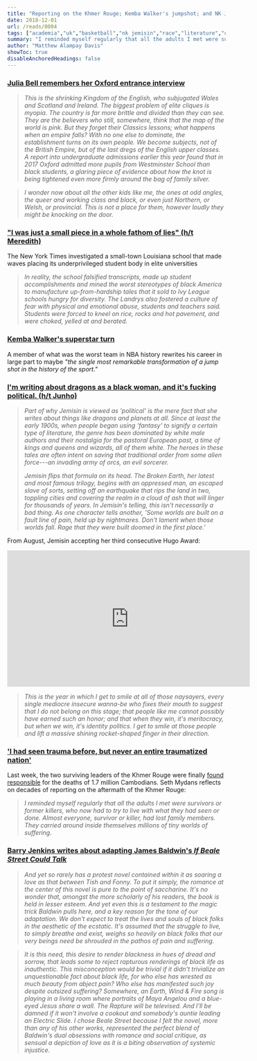 ```yaml
---
title: "Reporting on the Khmer Rouge; Kemba Walker's jumpshot; and NK Jemisin's worldbuilding"
date: 2018-12-01
url: /reads/0004
tags: ["academia","uk","basketball","nk jemisin","race","literature","cambodia","history","barry jenkins","james baldwin","movies"]
summary: "I reminded myself regularly that all the adults I met were survivors or former killers, who now had to try to live with what they had seen or done. Almost everyone, survivor or killer, had lost family members. They carried around inside themselves millions of tiny worlds of suffering."
author: "Matthew Alampay Davis"
showToc: true
disableAnchoredHeadings: false
---
```


### [Julia Bell remembers her Oxford entrance interview](https://www.the-tls.co.uk/articles/public/back-of-the-class/)

> *This is the shrinking Kingdom of the English, who subjugated Wales
> and Scotland and Ireland. The biggest problem of elite cliques is
> myopia. The country is far more brittle and divided than they can see.
> They are the believers who still, somewhere, think that the map of the
> world is pink. But they forget their Classics lessons; what happens
> when an empire falls? With no one else to dominate, the establishment
> turns on its own people. We become subjects, not of the British
> Empire, but of the last dregs of the English upper classes. A report
> into undergraduate admissions earlier this year found that in 2017
> Oxford admitted more pupils from Westminster School than black
> students, a glaring piece of evidence about how the knot is being
> tightened even more firmly around the bag of family silver.*

> *I wonder now about all the other kids like me, the ones at odd
> angles, the queer and working class and black, or even just Northern,
> or Welsh, or provincial. This is not a place for them, however loudly
> they might be knocking on the door.*

### ["I was just a small piece in a whole fathom of lies" (h/t Meredith)](https://www.nytimes.com/2018/11/30/us/tm-landry-college-prep-black-students.html?action=click&module=Top%20Stories&pgtype=Homepage)

The New York Times investigated a small-town Louisiana school that made
waves placing its underprivileged student body in elite universities

> *In reality, the school falsified transcripts, made up student
> accomplishments and mined the worst stereotypes of black America to
> manufacture up-from-hardship tales that it sold to Ivy League schools
> hungry for diversity. The Landrys also fostered a culture of fear with
> physical and emotional abuse, students and teachers said. Students
> were forced to kneel on rice, rocks and hot pavement, and were choked,
> yelled at and berated.*

### [Kemba Walker's superstar turn](http://www.espn.com/nba/story/_/id/25391986/kemba-walker-never-saw-nba-superstar-turn-coming)

A member of what was the worst team in NBA history rewrites his career
in large part to maybe *"the single most remarkable transformation of a
jump shot in the history of the sport."*

### [I'm writing about dragons as a black woman, and it's fucking political. (h/t Junho)](https://www.vulture.com/2018/11/nk-jemisin-fifth-season-broken-earth-trilogy.html?fbclid=IwAR3c2IfUs91xJedV68OlqpJ9Ov5wvxhBxmb3J19pFphZKoZ-pUz22srGLRw)

> *Part of why Jemisin is viewed as 'political' is the mere fact that
> she writes about things like dragons and planets at all. Since at
> least the early 1900s, when people began using 'fantasy' to signify a
> certain type of literature, the genre has been dominated by white male
> authors and their nostalgia for the pastoral European past, a time of
> kings and queens and wizards, all of them white. The heroes in these
> tales are often intent on saving that traditional order from some
> alien force---an invading army of orcs, an evil sorcerer.*
>
> *Jemisin flips that formula on its head. The Broken Earth, her latest
> and most famous trilogy, begins with an oppressed man, an escaped
> slave of sorts, setting off an earthquake that rips the land in two,
> toppling cities and covering the realm in a cloud of ash that will
> linger for thousands of years. In Jemisin's telling, this isn't
> necessarily a bad thing. As one character tells another, 'Some worlds
> are built on a fault line of pain, held up by nightmares. Don't lament
> when those worlds fall. Rage that they were built doomed in the first
> place.'*

From August, Jemisin accepting her third consecutive Hugo Award:

<iframe width="560" height="315" src="https://www.youtube.com/embed/8lFybhRxoVM?si=24Lxw-anT1XWiciS" title="YouTube video player" frameborder="0" allow="accelerometer; autoplay; clipboard-write; encrypted-media; gyroscope; picture-in-picture; web-share" allowfullscreen>

</iframe>

> *This is the year in which I get to smile at all of those naysayers,
> every single mediocre insecure wanna-be who fixes their mouth to
> suggest that I do not belong on this stage; that people like me cannot
> possibly have earned such an honor; and that when they win, it's
> meritocracy, but when we win, it's identity politics. I get to smile
> at those people and lift a massive shining rocket-shaped finger in
> their direction.*

### ['I had seen trauma before, but never an entire traumatized nation'](https://www.nytimes.com/2018/11/30/reader-center/khmer-rouge-genocide-trial.html?smid=fb-nytimes&smtyp=cur&fbclid=IwAR3pN10RSy5iqH1h43LSQgpXl9L-8eMJ5qQeg55gvvJclJAViRCsaVOu-kQ)

Last week, the two surviving leaders of the Khmer Rouge were finally
[found responsible](https://www.nytimes.com/2018/11/16/world/asia/khmer-rouge-nuon-chea-khieu-samphan-genocide-cambodia.html?module=inline)
for the deaths of 1.7 million Cambodians. Seth Mydans reflects on
decades of reporting on the aftermath of the Khmer Rouge:

> *I reminded myself regularly that all the adults I met were survivors
> or former killers, who now had to try to live with what they had seen
> or done. Almost everyone, survivor or killer, had lost family members.
> They carried around inside themselves millions of tiny worlds of
> suffering.*

### [Barry Jenkins writes about adapting James Baldwin's *If Beale Street Could Talk*](https://www.esquire.com/entertainment/movies/a25133818/barry-jenkins-if-beale-street-could-talk-movie-interview/)

> *And yet so rarely has a protest novel contained within it as soaring
> a love as that between Tish and Fonny. To put it simply, the romance
> at the center of this novel is pure to the point of saccharine. It's
> no wonder that, amongst the more scholarly of his readers, the book is
> held in lesser esteem. And yet even this is a testament to the magic
> trick Baldwin pulls here, and a key reason for the tone of our
> adaptation. We don't expect to treat the lives and souls of black
> folks in the aesthetic of the ecstatic. It's assumed that the struggle
> to live, to simply breathe and exist, weighs so heavily on black folks
> that our very beings need be shrouded in the pathos of pain and
> suffering.*

> *It is this need, this desire to render blackness in hues of dread and
> sorrow, that leads some to reject rapturous renderings of black life
> as inauthentic. This misconception would be trivial if it didn't
> trivialize an unquestionable fact about black life, for who else has
> wrested as much beauty from abject pain? Who else has manifested such
> joy despite outsized suffering? Somewhere, an Earth, Wind & Fire song
> is playing in a living room where portraits of Maya Angelou and a
> blue-eyed Jesus share a wall. The Rapture will be televised. And I'll
> be damned if it won't involve a cookout and somebody's auntie leading
> an Electric Slide. I chose Beale Street because I felt the novel, more
> than any of his other works, represented the perfect blend of
> Baldwin's dual obsessions with romance and social critique, as sensual
> a depiction of love as it is a biting observation of systemic
> injustice.*